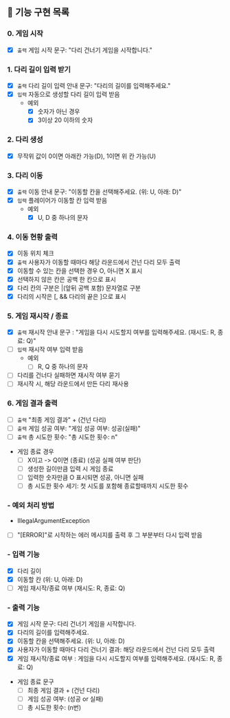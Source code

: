 ## 🚀 기능 구현 목록

### 0. 게임 시작
- [X] `출력` 게임 시작 문구: "다리 건너기 게임을 시작합니다."
### 1. 다리 길이 입력 받기
- [X] `출력` 다리 길이 입력 안내 문구: "다리의 길이를 입력해주세요."
- [X] `입력` 자동으로 생성할 다리 길이 입력 받음
  - 예외
    - [X] 숫자가 아닌 경우
    - [X] 3이상 20 이하의 숫자
### 2. 다리 생성
- [X] 무작위 값이 0이면 아래칸 가능(D), 1이면 위 칸 가능(U)
### 3. 다리 이동
- [X] `출력` 이동 안내 문구: "이동할 칸을 선택해주세요. (위: U, 아래: D)"
- [X] `입력` 플레이어가 이동할 칸 입력 받음
  - 예외 
    - [X] U, D 중 하나의 문자
### 4. 이동 현황 출력
- [X] 이동 위치 체크
- [X] `출력` 사용자가 이동할 때마다 해당 라운드에서 건넌 다리 모두 출력
- [X] 이동할 수 있는 칸을 선택한 경우 O, 아니면 X 표시
- [X] 선택하지 않은 칸은 공백 한 칸으로 표시
- [X] 다리 칸의 구분은 |(앞뒤 공백 포함) 문자열로 구분
- [X] 다리의 시작은 [, && 다리의 끝은 ]으로 표시
### 5. 게임 재시작 / 종료
- [X] `출력` 재시작 안내 문구 : "게임을 다시 시도할지 여부를 입력해주세요. (재시도: R, 종료: Q)"
- [ ] `입력` 재시작 여부 입력 받음
  - 예외
    - [ ] R, Q 중 하나의 문자
- [ ] 다리를 건너다 실패하면 재시작 여부 묻기
- [ ] 재시작 시, 해당 라운드에서 만든 다리 재사용
### 6. 게임 결과 출력
- [ ] `출력` "최종 게임 결과" + (건넌 다리)
- [ ] `출력` 게임 성공 여부: "게임 성공 여부: 성공(실패)"
- [ ] `출력` 총 시도한 횟수: "총 시도한 횟수: n"
- 게임 종료 경우
    - [ ] X이고 -> Q이면 (종료) (성공 실패 여부 판단)
    - [ ] 생성한 길이만큼 입력 시 게임 종료
    - [ ] 입력한 숫자만큼 O 표시되면 성공, 아니면 실패
    - [ ] 총 시도한 횟수 세기: 첫 시도를 포함해 종료할때까지 시도한 횟수

### - 예외 처리 방법 
- IllegalArgumentException
- [ ] "[ERROR]"로 시작하는 에러 메시지를 출력 후 그 부분부터 다시 입력 받음

### - 입력 기능
- [X] 다리 길이
- [X] 이동할 칸 (위: U, 아래: D)
- [ ] 게임 재시작/종료 여부 (재시도: R, 종료: Q)

### - 출력 기능
- [X] 게임 시작 문구: 다리 건너기 게임을 시작합니다.
- [X] 다리의 길이를 입력해주세요.
- [X] 이동할 칸을 선택해주세요. (위: U, 아래: D)
- [X] 사용자가 이동할 때마다 다리 건너기 결과: 해당 라운드에서 건넌 다리 모두 출력
- [X] 게임 재시작/종료 여부 : 게임을 다시 시도할지 여부를 입력해주세요. (재시도: R, 종료: Q)
- 게임 종료 문구
    - [ ] 최종 게임 결과 + (건넌 다리)
    - [ ] 게임 성공 여부: (성공 or 실패)
    - [ ] 총 시도한 횟수: (n번)
